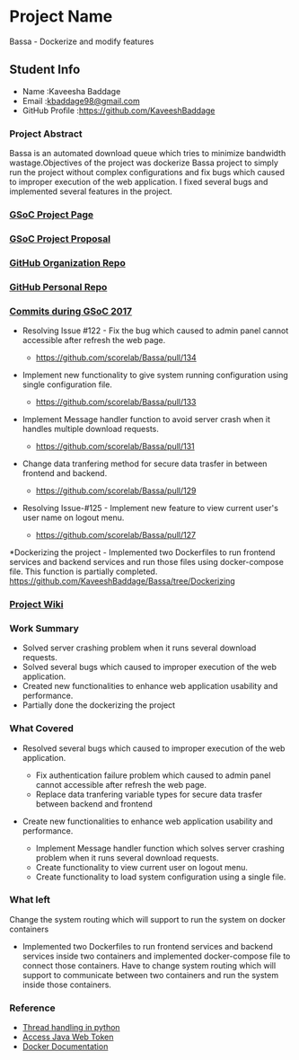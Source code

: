 # Project Name

Bassa - Dockerize and modify features

## Student Info

- Name :Kaveesha Baddage
- Email :kbaddage98@gmail.com
- GitHub Profile :https://github.com/KaveeshBaddage

### Project Abstract

Bassa is an automated download queue which tries to minimize bandwidth wastage.Objectives of the project was dockerize Bassa project to simply run the project without complex configurations and fix bugs which caused to improper execution of the web application. I fixed several bugs and implemented several features in the project.

### [GSoC Project Page](https://summerofcode.withgoogle.com/dashboard/project/4885623415504896/overview/)

### [GSoC Project Proposal](https://docs.google.com/document/d/1qof_0eGaeYPTahNvu9YK_6TuFofjPqiaEbf7i4gOb_E/edit?usp=sharing)

### [GitHub Organization Repo](https://github.com/scorelab/Bassa)

### [GitHub Personal Repo](https://github.com/KaveeshBaddage/Bassa)

### [Commits during GSoC 2017](http://github.com/commits)

- Resolving Issue #122 - Fix the bug which caused to admin panel cannot accessible after refresh the web page.
	- https://github.com/scorelab/Bassa/pull/134

- Implement new functionality to give system running configuration using single configuration file.
	- https://github.com/scorelab/Bassa/pull/133

- Implement Message handler function to avoid server crash when it handles multiple download requests.
	- https://github.com/scorelab/Bassa/pull/131

- Change data tranfering method for secure data trasfer in between frontend and backend.
	- https://github.com/scorelab/Bassa/pull/129

- Resolving Issue-#125 - Implement new feature to view current user's user name on logout menu.
	- https://github.com/scorelab/Bassa/pull/127

*Dockerizing the project - Implemented two Dockerfiles to run frontend services and backend services and run those files using docker-compose file. This function is partially completed.
	https://github.com/KaveeshBaddage/Bassa/tree/Dockerizing

### [Project Wiki](https://github.com/scorelab/Bassa/wiki)



### Work Summary

- Solved server crashing problem when it runs several download requests.
- Solved several bugs which caused to improper execution of the web application.
- Created new functionalities to enhance web application usability and performance.
- Partially done the dockerizing the project

### What Covered

- Resolved several bugs which caused to improper execution of the web application.
	- Fix authentication failure problem which caused to admin panel cannot accessible after refresh the web page.
	- Replace data tranfering variable types for secure data trasfer between backend and frontend
	
- Create new functionalities to enhance web application usability and performance.
	- Implement Message handler function which solves server crashing problem when it runs several download requests.
	- Create functionality to view current user on logout menu.
	- Create functionality to load system configuration using a single file.

### What left

Change the system routing which will support to run the system on docker containers
- Implemented two Dockerfiles to run frontend services and backend services inside two containers and implemented docker-compose file to connect those containers. Have to change system routing which will support to communicate between two containers and run the system inside those containers.


### Reference

- [Thread handling in python](https://docs.python.org/3/library/threading.html)
- [Access Java Web Token](https://jwt.io/)
- [Docker Documentation](https://docker-curriculum.com/#setup)

